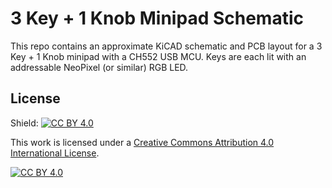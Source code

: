3 Key + 1 Knob Minipad Schematic
================================

This repo contains an approximate KiCAD schematic and PCB layout for a 3 Key + 1 Knob minipad with
a CH552 USB MCU. Keys are each lit with an addressable NeoPixel (or similar) RGB LED.

## License

Shield: [![CC BY 4.0][cc-by-shield]][cc-by]

This work is licensed under a
[Creative Commons Attribution 4.0 International License][cc-by].

[![CC BY 4.0][cc-by-image]][cc-by]

[cc-by]: http://creativecommons.org/licenses/by/4.0/
[cc-by-image]: https://i.creativecommons.org/l/by/4.0/88x31.png
[cc-by-shield]: https://img.shields.io/badge/License-CC%20BY%204.0-lightgrey.svg
